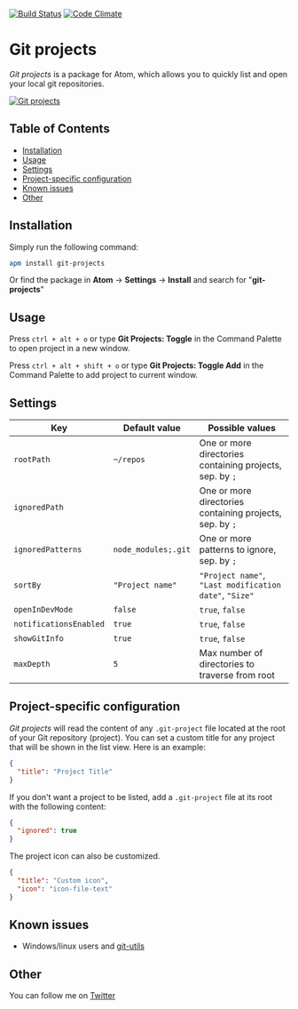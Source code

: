 [![Build Status](https://travis-ci.org/prrrnd/atom-git-projects.svg?branch=master)](https://travis-ci.org/prrrnd/atom-git-projects)
[![Code Climate](https://codeclimate.com/github/prrrnd/atom-git-projects/badges/gpa.svg)](https://codeclimate.com/github/prrrnd/atom-git-projects)

# Git projects

_Git projects_ is a package for Atom, which allows you to quickly list and open your local git repositories.

[![Git projects](https://github.com/prrrnd/atom-git-projects/raw/master/capture.gif)](https://atom.io/packages/git-projects)

## Table of Contents
  * [Installation](#installation)
  * [Usage](#usage)
  * [Settings](#settings)
  * [Project-specific configuration](#project-specific-configuration)
  * [Known issues](#known-issues)
  * [Other](#other)


## Installation <a id="installation"></a>

Simply run the following command:
```sh
apm install git-projects
```

Or find the package in **Atom** &rarr; **Settings** &rarr; **Install** and search for "**git-projects**"

## Usage <a id="usage"></a>

Press `ctrl + alt + o` or type **Git Projects: Toggle** in the Command Palette to open project in a new window.

Press `ctrl + alt + shift + o` or type **Git Projects: Toggle Add** in the Command Palette to add project to current window.

## Settings <a id="settings"></a>

| Key                     | Default value      | Possible values                                            |
|-------------------------|--------------------|------------------------------------------------------------|
| `rootPath`              | `~/repos`          | One or more directories containing projects, sep. by `;`   |
| `ignoredPath`           | ` `                | One or more directories containing projects, sep. by `;`   |
| `ignoredPatterns`       | `node_modules;.git`| One or more patterns to ignore, sep. by `;`                |
| `sortBy`                | `"Project name"`   | `"Project name"`, `"Last modification date"`, `"Size"`     |
| `openInDevMode`         | `false`            | `true`, `false`                                            |
| `notificationsEnabled`  | `true`             | `true`, `false`                                            |
| `showGitInfo`           | `true`             | `true`, `false`                                            |
| `maxDepth`              | `5`                | Max number of directories to traverse from root            |

## Project-specific configuration  <a id="project-specific-configuration"></a>

_Git projects_ will read the content of any `.git-project` file located at the root of your Git repository (project).
You can set a custom title for any project that will be shown in the list view.
Here is an example:
```json
{
  "title": "Project Title"
}
```

If you don't want a project to be listed, add a `.git-project` file at its root with the following content:
```json
{
  "ignored": true
}
```

The project icon can also be customized.
```json
{
  "title": "Custom icon",
  "icon": "icon-file-text"
}
```

## Known issues <a id="known-issues"></a>

- Windows/linux users and [git-utils](https://github.com/atom/git-utils/issues)

## Other <a id="other"></a>

You can follow me on [Twitter](https://twitter.com/prrrnd)
